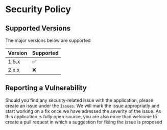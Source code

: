 # Security Policy

## Supported Versions

The major versions below are supported

| Version | Supported          |
| ------- | ------------------ |
| 1.5.x   | :white_check_mark: |
| 2.x.x   | :x: |

## Reporting a Vulnerability

Should you find any security-related issue with the application, please create an issue under the `Issues`.
We will mark the issue appropriatly and start working on a fix once we have adressed the severity of the issue.
As this application is fully open-source, you are also more than welcome to create a pull request in which a suggestion for fixing the issue is proposed
